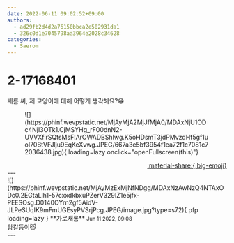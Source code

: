 ```yaml
---
date: 2022-06-11 09:02:52+09:00
authors:
  - ad29fb2d4d2a76150bbca2e502931da1
  - 326c0d1e7045798aa3964e2028c34628
categories:
  - Saerom
---
```


# 2-17168401

<div class="post-container" markdown="1">
<div class="content-container md-sidebar__scrollwrap" markdown="1">

새롬 씨, 제 고양이에 대해 어떻게 생각해요?😁
<figure markdown="1">
![](https://phinf.wevpstatic.net/MjAyMjA2MjJfMjA0/MDAxNjU1ODc4NjI3OTk1.CjMSYHg_rF00dnN2-UVVXfirSQtsMsFIArOWADBShIwg.K5oHDsmT3jdPMvzdHf5gf1uoI70BtVFJlju9EqKeXvwg.JPEG/667a3e5bf3954f1ea72f1c7081c72036438.jpg){ loading=lazy onclick="openFullscreen(this)"}
</figure>


</div>
</div>

<div style="text-align: right;" markdown="1">
<a href="https://weverse.io/fromis9/fanpost/2-17168401" style="text-align: right;">:material-share:{.big-emoji}</a>
</div>
---

<div class="comments-container md-sidebar__scrollwrap" markdown="1">
<div class="comment" markdown="1">
<div class='id-container' markdown="1">
![](https://phinf.wevpstatic.net/MjAyMzExMjNfNDgg/MDAxNzAwNzQ4NTAxODc0.2EGtaLlh1-57cxxdkbxuPZerV329IZ1e5jfx-PEESOsg.D0140OYrn2gf5AidV-JLPeSUqIK9mFmUGEsyPVSrjPcg.JPEG/image.jpg?type=s72){ pfp loading=lazy }
**<span class="artist">가로새롬</span>** <small>Jun 11 2022, 09:08</small><br>
</div>
<div class='comment-body' markdown="1">
앙칼둥이🐱
</div>
</div>
</div>
---
